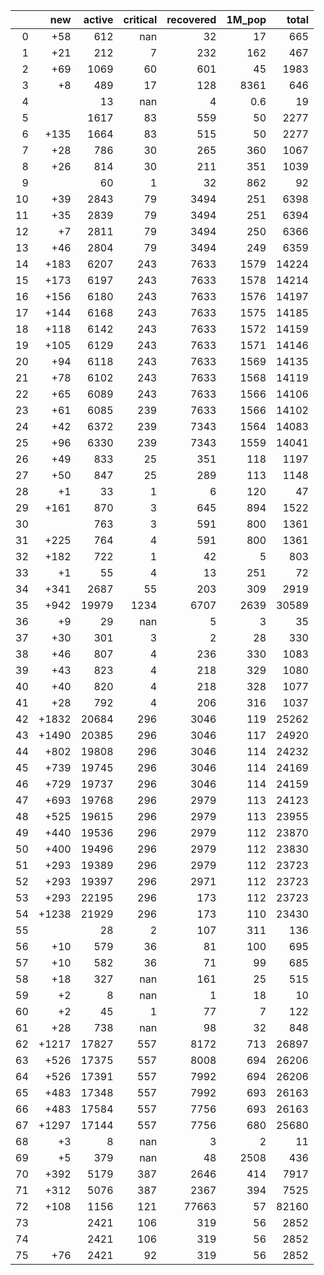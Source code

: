 |    |   new |   active |   critical |   recovered |   1M_pop |   total |
|---:|------:|---------:|-----------:|------------:|---------:|--------:|
|  0 |   +58 |      612 |        nan |          32 |     17   |     665 |
|  1 |   +21 |      212 |          7 |         232 |    162   |     467 |
|  2 |   +69 |     1069 |         60 |         601 |     45   |    1983 |
|  3 |    +8 |      489 |         17 |         128 |   8361   |     646 |
|  4 |       |       13 |        nan |           4 |      0.6 |      19 |
|  5 |       |     1617 |         83 |         559 |     50   |    2277 |
|  6 |  +135 |     1664 |         83 |         515 |     50   |    2277 |
|  7 |   +28 |      786 |         30 |         265 |    360   |    1067 |
|  8 |   +26 |      814 |         30 |         211 |    351   |    1039 |
|  9 |       |       60 |          1 |          32 |    862   |      92 |
| 10 |   +39 |     2843 |         79 |        3494 |    251   |    6398 |
| 11 |   +35 |     2839 |         79 |        3494 |    251   |    6394 |
| 12 |    +7 |     2811 |         79 |        3494 |    250   |    6366 |
| 13 |   +46 |     2804 |         79 |        3494 |    249   |    6359 |
| 14 |  +183 |     6207 |        243 |        7633 |   1579   |   14224 |
| 15 |  +173 |     6197 |        243 |        7633 |   1578   |   14214 |
| 16 |  +156 |     6180 |        243 |        7633 |   1576   |   14197 |
| 17 |  +144 |     6168 |        243 |        7633 |   1575   |   14185 |
| 18 |  +118 |     6142 |        243 |        7633 |   1572   |   14159 |
| 19 |  +105 |     6129 |        243 |        7633 |   1571   |   14146 |
| 20 |   +94 |     6118 |        243 |        7633 |   1569   |   14135 |
| 21 |   +78 |     6102 |        243 |        7633 |   1568   |   14119 |
| 22 |   +65 |     6089 |        243 |        7633 |   1566   |   14106 |
| 23 |   +61 |     6085 |        239 |        7633 |   1566   |   14102 |
| 24 |   +42 |     6372 |        239 |        7343 |   1564   |   14083 |
| 25 |   +96 |     6330 |        239 |        7343 |   1559   |   14041 |
| 26 |   +49 |      833 |         25 |         351 |    118   |    1197 |
| 27 |   +50 |      847 |         25 |         289 |    113   |    1148 |
| 28 |    +1 |       33 |          1 |           6 |    120   |      47 |
| 29 |  +161 |      870 |          3 |         645 |    894   |    1522 |
| 30 |       |      763 |          3 |         591 |    800   |    1361 |
| 31 |  +225 |      764 |          4 |         591 |    800   |    1361 |
| 32 |  +182 |      722 |          1 |          42 |      5   |     803 |
| 33 |    +1 |       55 |          4 |          13 |    251   |      72 |
| 34 |  +341 |     2687 |         55 |         203 |    309   |    2919 |
| 35 |  +942 |    19979 |       1234 |        6707 |   2639   |   30589 |
| 36 |    +9 |       29 |        nan |           5 |      3   |      35 |
| 37 |   +30 |      301 |          3 |           2 |     28   |     330 |
| 38 |   +46 |      807 |          4 |         236 |    330   |    1083 |
| 39 |   +43 |      823 |          4 |         218 |    329   |    1080 |
| 40 |   +40 |      820 |          4 |         218 |    328   |    1077 |
| 41 |   +28 |      792 |          4 |         206 |    316   |    1037 |
| 42 | +1832 |    20684 |        296 |        3046 |    119   |   25262 |
| 43 | +1490 |    20385 |        296 |        3046 |    117   |   24920 |
| 44 |  +802 |    19808 |        296 |        3046 |    114   |   24232 |
| 45 |  +739 |    19745 |        296 |        3046 |    114   |   24169 |
| 46 |  +729 |    19737 |        296 |        3046 |    114   |   24159 |
| 47 |  +693 |    19768 |        296 |        2979 |    113   |   24123 |
| 48 |  +525 |    19615 |        296 |        2979 |    113   |   23955 |
| 49 |  +440 |    19536 |        296 |        2979 |    112   |   23870 |
| 50 |  +400 |    19496 |        296 |        2979 |    112   |   23830 |
| 51 |  +293 |    19389 |        296 |        2979 |    112   |   23723 |
| 52 |  +293 |    19397 |        296 |        2971 |    112   |   23723 |
| 53 |  +293 |    22195 |        296 |         173 |    112   |   23723 |
| 54 | +1238 |    21929 |        296 |         173 |    110   |   23430 |
| 55 |       |       28 |          2 |         107 |    311   |     136 |
| 56 |   +10 |      579 |         36 |          81 |    100   |     695 |
| 57 |   +10 |      582 |         36 |          71 |     99   |     685 |
| 58 |   +18 |      327 |        nan |         161 |     25   |     515 |
| 59 |    +2 |        8 |        nan |           1 |     18   |      10 |
| 60 |    +2 |       45 |          1 |          77 |      7   |     122 |
| 61 |   +28 |      738 |        nan |          98 |     32   |     848 |
| 62 | +1217 |    17827 |        557 |        8172 |    713   |   26897 |
| 63 |  +526 |    17375 |        557 |        8008 |    694   |   26206 |
| 64 |  +526 |    17391 |        557 |        7992 |    694   |   26206 |
| 65 |  +483 |    17348 |        557 |        7992 |    693   |   26163 |
| 66 |  +483 |    17584 |        557 |        7756 |    693   |   26163 |
| 67 | +1297 |    17144 |        557 |        7756 |    680   |   25680 |
| 68 |    +3 |        8 |        nan |           3 |      2   |      11 |
| 69 |    +5 |      379 |        nan |          48 |   2508   |     436 |
| 70 |  +392 |     5179 |        387 |        2646 |    414   |    7917 |
| 71 |  +312 |     5076 |        387 |        2367 |    394   |    7525 |
| 72 |  +108 |     1156 |        121 |       77663 |     57   |   82160 |
| 73 |       |     2421 |        106 |         319 |     56   |    2852 |
| 74 |       |     2421 |        106 |         319 |     56   |    2852 |
| 75 |   +76 |     2421 |         92 |         319 |     56   |    2852 |